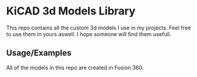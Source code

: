 # KiCAD 3d Models Library

This repo contains all the custom 3d models I use in my projects.
Feel free to use them in yours aswell. I hope someone will find them usefull.




## Usage/Examples

All of the models in this repo are created in Fusion 360.





